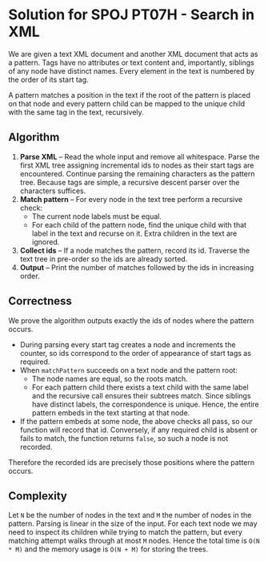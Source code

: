 # Solution for SPOJ PT07H - Search in XML

We are given a text XML document and another XML document that acts as a
pattern.  Tags have no attributes or text content and, importantly, siblings of
any node have distinct names.  Every element in the text is numbered by the
order of its start tag.

A pattern matches a position in the text if the root of the pattern is placed on
that node and every pattern child can be mapped to the unique child with the
same tag in the text, recursively.

## Algorithm

1. **Parse XML** – Read the whole input and remove all whitespace.  Parse the
   first XML tree assigning incremental ids to nodes as their start tags are
   encountered.  Continue parsing the remaining characters as the pattern tree.
   Because tags are simple, a recursive descent parser over the characters
   suffices.
2. **Match pattern** – For every node in the text tree perform a recursive
   check:
   - The current node labels must be equal.
   - For each child of the pattern node, find the unique child with that label
     in the text and recurse on it.  Extra children in the text are ignored.
3. **Collect ids** – If a node matches the pattern, record its id.  Traverse the
   text tree in pre-order so the ids are already sorted.
4. **Output** – Print the number of matches followed by the ids in increasing
   order.

## Correctness

We prove the algorithm outputs exactly the ids of nodes where the pattern
occurs.

- During parsing every start tag creates a node and increments the counter, so
  ids correspond to the order of appearance of start tags as required.
- When `matchPattern` succeeds on a text node and the pattern root:
  - The node names are equal, so the roots match.
  - For each pattern child there exists a text child with the same label and
    the recursive call ensures their subtrees match.  Since siblings have
    distinct labels, the correspondence is unique.
  Hence, the entire pattern embeds in the text starting at that node.
- If the pattern embeds at some node, the above checks all pass, so our function
  will record that id.  Conversely, if any required child is absent or fails to
  match, the function returns `false`, so such a node is not recorded.

Therefore the recorded ids are precisely those positions where the pattern
occurs.

## Complexity

Let `N` be the number of nodes in the text and `M` the number of nodes in the
pattern.  Parsing is linear in the size of the input.  For each text node we may
need to inspect its children while trying to match the pattern, but every
matching attempt walks through at most `M` nodes.  Hence the total time is
`O(N * M)` and the memory usage is `O(N + M)` for storing the trees.

